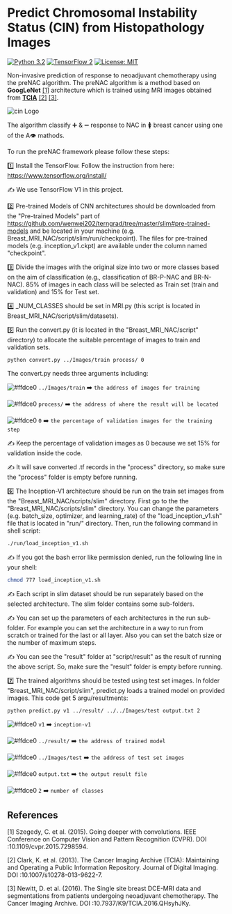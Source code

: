 # Predict Chromosomal Instability Status (CIN) from Histopathology Images


[![Python 3.2](https://img.shields.io/badge/python-3-blue.svg)](https://www.python.org/downloads/release/python-2715/)
[![TensorFlow 2](https://img.shields.io/badge/TF-2-orange.svg)](https://www.tensorflow.org/install/source)
[![License: MIT](https://img.shields.io/badge/License-MIT-green.svg)](https://opensource.org/licenses/MIT)


Non-invasive prediction of response to neoadjuvant chemotherapy using the preNAC algorithm. The preNAC algorithm is a method based on **GoogLeNet** [[1]](#1) architecture which is trained using MRI images obtained from [**TCIA**](https://wiki.cancerimagingarchive.net/display/Public/Breast-MRI-NACT-Pilot) [[2]](#2) [[3]](#3). 

![cin Logo](Images/cin.png)


The algorithm classify :heavy_plus_sign: & :heavy_minus_sign: response to NAC in :womens: breast cancer using one of the A:eye: mathods.

To run the preNAC framework please follow these steps:

:one: Install the TensorFlow. Follow the instruction from here: https://www.tensorflow.org/install/

:writing_hand: We use TensorFlow V1 in this project.

:two: Pre-trained Models of CNN architectures should be downloaded from the "Pre-trained Models" part of https://github.com/wenwei202/terngrad/tree/master/slim#pre-trained-models and be located in your machine (e.g. Breast_MRI_NAC/script/slim/run/checkpoint). The files for pre-trained models (e.g. inception_v1.ckpt) are available under the column named "checkpoint".

:three: Divide the images with the original size into two or more classes based on the aim of classification (e.g., classification of BR-P-NAC and BR-N-NAC). 85% of images in each class will be selected as Train set (train and validation) and 15% for Test set. 

:four: _NUM_CLASSES should be set in MRI.py (this script is located in Breast_MRI_NAC/script/slim/datasets).

:five: Run the convert.py (it is located in the "Breast_MRI_NAC/script" directory) to allocate the suitable percentage of images to train and validation sets. 

```bash
python convert.py ../Images/train process/ 0
```

The convert.py needs three arguments including: 

![#ffdce0](https://via.placeholder.com/10/ffdce0/000000?text=+) `../Images/train` :arrow_right: `the address of images for training`

![#ffdce0](https://via.placeholder.com/10/ffdce0/000000?text=+) `process/` :arrow_right: `the address of where the result will be located`

![#ffdce0](https://via.placeholder.com/10/ffdce0/000000?text=+) `0` :arrow_right: `the percentage of validation images for the training step `

:writing_hand: Keep the percentage of validation images as 0 because we set 15% for validation inside the code.

:writing_hand: It will save converted .tf records in the "process" directory, so make sure the "process" folder is empty before running.


:six: The Inception-V1 architecture should be run on the train set images from the "Breast_MRI_NAC/scripts/slim" directory. First go to the the "Breast_MRI_NAC/scripts/slim" directory. You can change the parameters (e.g. batch_size, optimizer, and learning_rate) of the "load_inception_v1.sh" file that is located in "run/" directory. Then, run the following command in shell script: 

```bash
./run/load_inception_v1.sh
```

:writing_hand: If you got the bash error like permission denied, run the following line in your shell:

```bash
chmod 777 load_inception_v1.sh
```

:writing_hand: Each script in slim dataset should be run separately based on the selected architecture. The slim folder contains some sub-folders. 

:writing_hand: You can set up the parameters of each architectures in the run sub-folder. For example you can set the architecture in a way to run from scratch or trained for the last or all layer. Also you can set the batch size or the number of maximum steps. 

:writing_hand: You can see the "result" folder at "script/result" as the result of running the above script. So, make sure the "result" folder is empty before running.

:seven: The trained algorithms should be tested using test set images. In folder "Breast_MRI_NAC/script/slim", predict.py loads a trained model on provided images. This code get 5 argu/resultments:

```bash
python predict.py v1 ../result/ ../../Images/test output.txt 2
```


![#ffdce0](https://via.placeholder.com/10/ffdce0/000000?text=+) `v1` :arrow_right: `inception-v1`

![#ffdce0](https://via.placeholder.com/10/ffdce0/000000?text=+) `../result/` :arrow_right: `the address of trained model`

![#ffdce0](https://via.placeholder.com/10/ffdce0/000000?text=+) `../Images/test` :arrow_right: `the address of test set images`

![#ffdce0](https://via.placeholder.com/10/ffdce0/000000?text=+) `output.txt` :arrow_right: `the output result file`

![#ffdce0](https://via.placeholder.com/10/ffdce0/000000?text=+) `2` :arrow_right: `number of classes`



## References
<a id="1">[1]</a> 
Szegedy, C. et al. (2015). 
Going deeper with convolutions.
IEEE Conference on Computer Vision and Pattern Recognition (CVPR). 
DOI :10.1109/cvpr.2015.7298594.

<a id="2">[2]</a> 
Clark, K. et al. (2013). 
The Cancer Imaging Archive (TCIA): Maintaining and Operating a Public Information Repository.
Journal of Digital Imaging. 
DOI :10.1007/s10278-013-9622-7.

<a id="3">[3]</a> 
Newitt, D. et al. (2016). 
The Single site breast DCE-MRI data and segmentations from patients undergoing neoadjuvant chemotherapy.
The Cancer Imaging Archive. 
DOI :10.7937/K9/TCIA.2016.QHsyhJKy.

